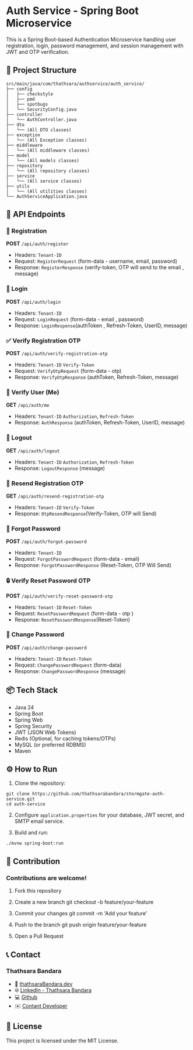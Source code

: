 
# Auth Service - Spring Boot Microservice

This is a Spring Boot-based Authentication Microservice handling user registration, login, password management, and session management with JWT and OTP verification.

## 📂 Project Structure

```
src/main/java/com/thathsara/authservice/auth_service/
├── config
│   ├── checkstyle
│   ├── pmd
│   ├── spotbugs
│   └── SecurityConfig.java
├── controller
│   └── AuthController.java
├── dto
│   └── (All DTO classes)
├── exception
│   └── (All Exception classes)
├── middleware
│   └── (All middleware classes)
├── model
│   └── (All models classes)
├── repository
│   └── (All repository classes)
├── service
│   └── (All service classes)
├── utils
│   └── (All utilities classes)
└── AuthServiceApplication.java
```

## 📑 API Endpoints

### 🔐 Registration

**POST** `/api/auth/register`  
- Headers: `Tenant-ID`
- Request: `RegisterRequest` (form-data - username, email, password)
- Response: `RegisterResponse` (verify-token, OTP will send to the email , message)

### 🔑 Login

**POST** `/api/auth/login`
- Headers: `Tenant-ID`
- Request: `LoginRequest` (form-data - email , password)
- Response: `LoginResponse`(authToken , Refresh-Token, UserID, message)

### ✅ Verify Registration OTP

**POST** `/api/auth/verify-registration-otp`  
- Headers: `Tenant-ID` `Verify-Token`
- Request: `VerifyOtpRequest` (form-data - otp)
- Response: `VerifyOtpResponse` (authToken, Refresh-Token, message)

### 👤 Verify User (Me)

**GET** `/api/auth/me`  
- Headers: `Tenant-ID` `Authorization`, `Refresh-Token`
- Response: `AuthResponse` (authToken, Refresh-Token, UserID, message)

### 🚪 Logout

**GET** `/api/auth/logout`  
- Headers: `Tenant-ID` `Authorization`, `Refresh-Token`
- Response: `LogoutResponse` (message)

### 🔄 Resend Registration OTP

**GET** `/api/auth/resend-registration-otp`  
- Headers: `Tenant-ID` `Verify-Token`
- Response: `OtpResendResponse`(Verify-Token, OTP will Send)

### 📧 Forgot Password

**POST** `/api/auth/forgot-password`
- Headers: `Tenant-ID`
- Request: `ForgotPasswordRequest` (form-data - email)
- Response: `ForgotPasswordResponse` (Reset-Token, OTP Will Send)

### 🔒 Verify Reset Password OTP

**POST** `/api/auth/verify-reset-password-otp`  
- Headers: `Tenant-ID` `Reset-Token`
- Request: `ResetPasswordRequest` (form-data - otp )
- Response: `ResetPasswordResponse`(Reset-Token)

### 🔑 Change Password

**POST** `/api/auth/change-password`  
- Headers: `Tenant-ID` `Reset-Token`
- Request: `ChangePasswordRequest` (form-data)
- Response: `ChangePasswordResponse` (message)

## 📦 Tech Stack

- Java 24
- Spring Boot
- Spring Web
- Spring Security
- JWT (JSON Web Tokens)
- Redis (Optional, for caching tokens/OTPs)
- MySQL (or preferred RDBMS)
- Maven

## ⚙️ How to Run

1. Clone the repository:
```
git clone https://github.com/thathsarabandara/stormgate-auth-service.git
cd auth-service
```

2. Configure `application.properties` for your database, JWT secret, and SMTP email service.

3. Build and run:
```
./mvnw spring-boot:run
```

## 🤝 Contribution
### Contributions are welcome!

1. Fork this repository

2. Create a new branch git checkout -b feature/your-feature

3. Commit your changes git commit -m 'Add your feature'

4. Push to the branch git push origin feature/your-feature

5. Open a Pull Request

## 📞 Contact
### Thathsara Bandara
- 📧 [thathsaraBandara.dev](https://portfolio-v1-topaz-ten.vercel.app/)
- 🌐 [LinkedIn - Thathsara Bandara](https://www.linkedin.com/in/thathsara-bandara-b403582a7/)
- 💻 [Github](https://www.linkedin.com/in/thathsara-bandara-b403582a7/)
- ✉️ [Contant Developer](mailto:thathsaraarumapperuma@gmail.com?subject=Auth%20Service%20Support&body=Hello,%20I%20need%20help%20with...)

## 📄 License

This project is licensed under the MIT License.



